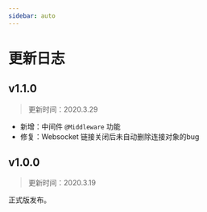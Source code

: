 ```yaml
---
sidebar: auto
---
```

# 更新日志

## v1.1.0

> 更新时间：2020.3.29

- 新增：中间件 `@Middleware` 功能
- 修复：Websocket 链接关闭后未自动删除连接对象的bug

## v1.0.0

> 更新时间：2020.3.19

正式版发布。

